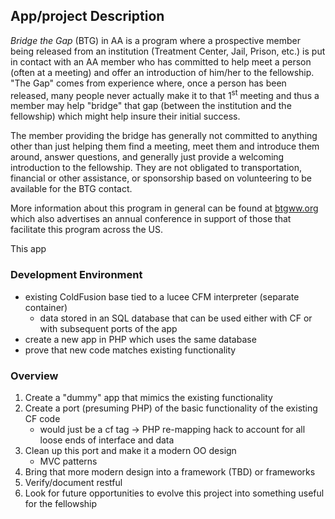 ## App/project Description
*Bridge the Gap* (BTG) in AA is a program where a prospective member being
released from an institution (Treatment Center, Jail, Prison, etc.) is put
in contact with an AA member who has committed to help meet a person (often 
at a
meeting) and offer an introduction of him/her to the fellowship. "The Gap"
comes from experience where, once a person has been released, many people
never actually make it to that 1<sup>st</sup> meeting and thus a member
may help "bridge" that gap (between the institution and the fellowship)
which might help insure their initial success.

The member providing the bridge 
has generally not committed to anything other than just
helping them find a meeting, meet them and introduce them around, answer
questions, and
generally just provide a welcoming introduction to the fellowship. They
are not obligated to transportation, financial or other assistance, or
sponsorship based on volunteering to be available for the BTG contact.

More information about this program in general can be found at [btgww.org]() 
which also advertises an annual conference in support of those that
facilitate this program across the US.

This app
### Development Environment
- existing ColdFusion base tied to a lucee CFM interpreter 
(separate container)
   - data stored in an SQL database that can be used either with CF or with
subsequent ports of the app
- create a new app in PHP which uses the same database
- prove that new code matches existing functionality
### Overview
1. Create a "dummy" app that mimics the existing functionality
2. Create a port (presuming PHP) of the basic functionality of the existing CF
code
   - would just be a cf tag -> PHP re-mapping hack to account for all loose ends
of interface and data
3. Clean up this port and make it a modern OO design
   - MVC patterns
4. Bring that more modern design into a framework (TBD) or frameworks
5. Verify/document restful 
6. Look for future opportunities to evolve this project into something
useful for the fellowship
